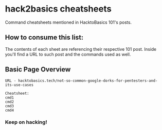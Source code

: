 # hack2basics cheatsheets
Command cheatsheets mentioned in HacktoBasics 101's posts.

## How to consume this list:
The contents of each sheet are referencing their respective 101 post. Inside you'll find a URL to such post and the commands used as well.

## Basic Page Overview

```
URL - hacktobasics.tech/not-so-common-google-dorks-for-pentesters-and-its-use-cases

Cheatsheet:
cmd1 
cmd2
cmd3
cmd4
```

### Keep on hacking!
